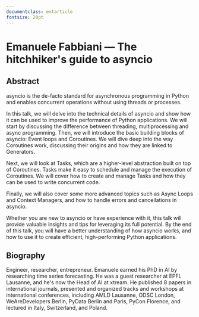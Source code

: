 ```yaml
---
documentclass: extarticle
fontsize: 20pt
---
```


# Emanuele Fabbiani — The hitchhiker's guide to asyncio

## Abstract

asyncio is the de-facto standard for asynchronous programming in Python and enables concurrent operations without using threads or processes.

In this talk, we will delve into the technical details of asyncio and show how it can be used to improve the performance of Python applications. We will start by discussing the difference between threading, multiprocessing and async programming. Then, we will introduce the basic building blocks of asyncio: Event loops and Coroutines. We will dive deep into the way Coroutines work, discussing their origins and how they are linked to Generators.

Next, we will look at Tasks, which are a higher-level abstraction built on top of Coroutines. Tasks make it easy to schedule and manage the execution of Coroutines. We will cover how to create and manage Tasks and how they can be used to write concurrent code.

Finally, we will also cover some more advanced topics such as Async Loops and Context Managers, and how to handle errors and cancellations in asyncio. 

Whether you are new to asyncio or have experience with it, this talk will provide valuable insights and tips for leveraging its full potential. By the end of this talk, you will have a better understanding of how asyncio works, and how to use it to create efficient, high-performing Python applications.

## Biography

Engineer, researcher, entrepreneur. Emanuele earned his PhD in AI by researching time series forecasting. He was a guest researcher at EPFL Lausanne, and he's now the Head of AI at xtream. He published 8 papers in international journals, presented and organized tracks and workshops at international conferences, including AMLD Lausanne, ODSC London, WeAreDevelopers Berlin, PyData Berlin and Paris, PyCon Florence, and lectured in Italy, Switzerland, and Poland.
